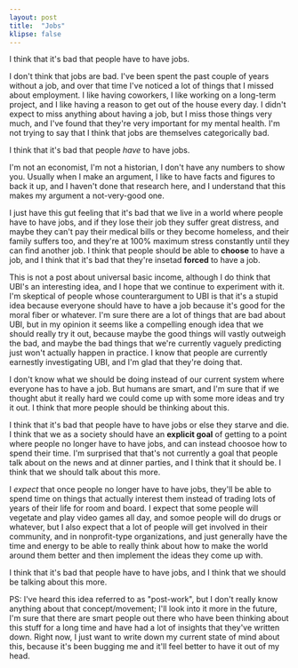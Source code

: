 ```yaml
---
layout: post
title:  "Jobs"
klipse: false
---
```


I think that it's bad that people have to have jobs.

I don't think that jobs are bad. I've been spent the past couple of years without a job, and over that time I've noticed a lot of things that I missed about employment. I like having coworkers, I like working on a long-term project, and I like having a reason to get out of the house every day. I didn't expect to miss anything about having a job, but I miss those things very much, and I've found that they're very important for my mental health. I'm not trying to say that I think that jobs are themselves categorically bad.

I think that it's bad that people _have_ to have jobs.

I'm not an economist, I'm not a historian, I don't have any numbers to show you. Usually when I make an argument, I like to have facts and figures to back it up, and I haven't done that research here, and I understand that this makes my argument a not-very-good one.

I just have this gut feeling that it's bad that we live in a world where people have to have jobs, and if they lose their job they suffer great distress, and maybe they can't pay their medical bills or they become homeless, and their family suffers too, and they're at 100% maximum stress constantly until they can find another job. I think that people should be able to **choose** to have a job, and I think that it's bad that they're insetad **forced** to have a job.

This is not a post about universal basic income, although I do think that UBI's an interesting idea, and I hope that we continue to experiment with it. I'm skeptical of people whose counterargument to UBI is that it's a stupid idea because everyone should have to have a job because it's good for the moral fiber or whatever. I'm sure there are a lot of things that are bad about UBI, but in my opinion it seems like a compelling enough idea that we should really try it out, because maybe the good things will vastly outweigh the bad, and maybe the bad things that we're currently vaguely predicting just won't actually happen in practice. I know that people are currently earnestly investigating UBI, and I'm glad that they're doing that.

I don't know what we should be doing instead of our current system where everyone has to have a job. But humans are smart, and I'm sure that if we thought abut it really hard we could come up with some more ideas and try it out. I think that more people should be thinking about this.

I think that it's bad that people have to have jobs or else they starve and die. I think that we as a society should have an **explicit goal** of getting to a point where people no longer have to have jobs, and can instead choosoe how to spend their time. I'm surprised that that's not currently a goal that people talk about on the news and at dinner parties, and I think that it should be. I think that we should talk about this more.

I _expect_ that once people no longer have to have jobs, they'll be able to spend time on things that actually interest them instead of trading lots of years of their life for room and board. I expect that some people will vegetate and play video games all day, and somoe people will do drugs or whatever, but I also expect that a lot of people will get involved in their community, and in nonprofit-type organizations, and just generally have the time and energy to be able to really think about how to make the world around them better and then implement the ideas they come up with.

I think that it's bad that people have to have jobs, and I think that we should be talking about this more.

PS: I've heard this idea referred to as "post-work", but I don't really know anything about that concept/movement; I'll look into it more in the future, I'm sure that there are smart people out there who have been thinking about this stuff for a long time and have had a lot of insights that they've written down. Right now, I just want to write down my current state of mind about this, because it's been bugging me and it'll feel better to have it out of my head.
